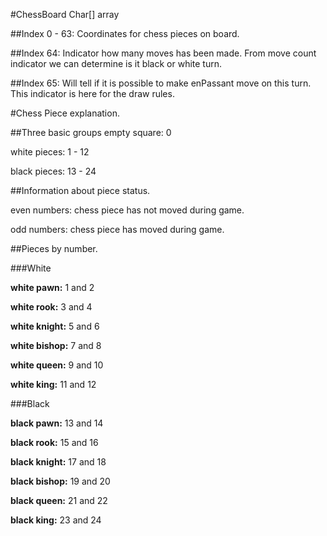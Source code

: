 #ChessBoard Char[] array 

##Index 0 - 63:
Coordinates for chess pieces on board. 

##Index 64:
Indicator how many moves has been made.
From move count indicator we can determine is it black or white turn.

##Index 65:
Will tell if it is possible to make enPassant move on this turn.
This indicator is here for the draw rules. 

#Chess Piece explanation.

##Three basic groups
empty square:
0

white pieces:
1 - 12

black pieces:
13 - 24

##Information about piece status. 

even numbers:
chess piece has not moved during game.

odd numbers:
chess piece has moved during game.

##Pieces by number.

###White

**white pawn:** 1 and 2

**white rook:** 3 and 4

**white knight:** 5 and 6

**white bishop:** 7 and 8

**white queen:** 9 and 10

**white king:** 11 and 12

###Black

**black pawn:** 13 and 14

**black rook:** 15 and 16

**black knight:** 17 and 18

**black bishop:** 19 and 20

**black queen:** 21 and 22

**black king:** 23 and 24
